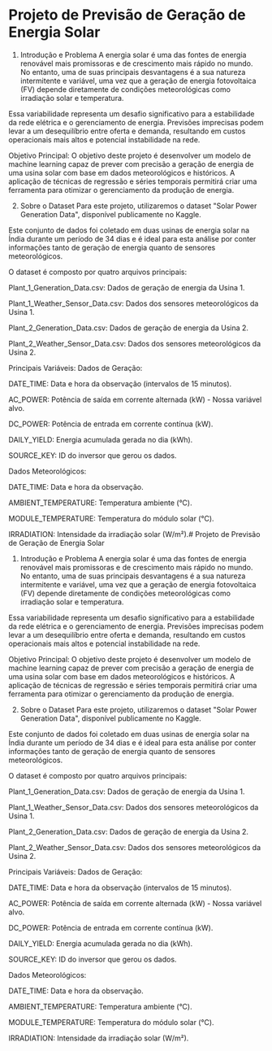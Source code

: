 # Projeto de Previsão de Geração de Energia Solar

1. Introdução e Problema
A energia solar é uma das fontes de energia renovável mais promissoras e de crescimento mais rápido no mundo. No entanto, uma de suas principais desvantagens é a sua natureza intermitente e variável, uma vez que a geração de energia fotovoltaica (FV) depende diretamente de condições meteorológicas como irradiação solar e temperatura.

Essa variabilidade representa um desafio significativo para a estabilidade da rede elétrica e o gerenciamento de energia. Previsões imprecisas podem levar a um desequilíbrio entre oferta e demanda, resultando em custos operacionais mais altos e potencial instabilidade na rede.

Objetivo Principal: O objetivo deste projeto é desenvolver um modelo de machine learning capaz de prever com precisão a geração de energia de uma usina solar com base em dados meteorológicos e históricos. A aplicação de técnicas de regressão e séries temporais permitirá criar uma ferramenta para otimizar o gerenciamento da produção de energia.

2. Sobre o Dataset
Para este projeto, utilizaremos o dataset "Solar Power Generation Data", disponível publicamente no Kaggle.

Este conjunto de dados foi coletado em duas usinas de energia solar na Índia durante um período de 34 dias e é ideal para esta análise por conter informações tanto de geração de energia quanto de sensores meteorológicos.

O dataset é composto por quatro arquivos principais:

Plant_1_Generation_Data.csv: Dados de geração de energia da Usina 1.

Plant_1_Weather_Sensor_Data.csv: Dados dos sensores meteorológicos da Usina 1.

Plant_2_Generation_Data.csv: Dados de geração de energia da Usina 2.

Plant_2_Weather_Sensor_Data.csv: Dados dos sensores meteorológicos da Usina 2.

Principais Variáveis:
Dados de Geração:

DATE_TIME: Data e hora da observação (intervalos de 15 minutos).

AC_POWER: Potência de saída em corrente alternada (kW) - Nossa variável alvo.

DC_POWER: Potência de entrada em corrente contínua (kW).

DAILY_YIELD: Energia acumulada gerada no dia (kWh).

SOURCE_KEY: ID do inversor que gerou os dados.

Dados Meteorológicos:

DATE_TIME: Data e hora da observação.

AMBIENT_TEMPERATURE: Temperatura ambiente (°C).

MODULE_TEMPERATURE: Temperatura do módulo solar (°C).

IRRADIATION: Intensidade da irradiação solar (W/m²).# Projeto de Previsão de Geração de Energia Solar

1. Introdução e Problema
A energia solar é uma das fontes de energia renovável mais promissoras e de crescimento mais rápido no mundo. No entanto, uma de suas principais desvantagens é a sua natureza intermitente e variável, uma vez que a geração de energia fotovoltaica (FV) depende diretamente de condições meteorológicas como irradiação solar e temperatura.

Essa variabilidade representa um desafio significativo para a estabilidade da rede elétrica e o gerenciamento de energia. Previsões imprecisas podem levar a um desequilíbrio entre oferta e demanda, resultando em custos operacionais mais altos e potencial instabilidade na rede.

Objetivo Principal: O objetivo deste projeto é desenvolver um modelo de machine learning capaz de prever com precisão a geração de energia de uma usina solar com base em dados meteorológicos e históricos. A aplicação de técnicas de regressão e séries temporais permitirá criar uma ferramenta para otimizar o gerenciamento da produção de energia.

2. Sobre o Dataset
Para este projeto, utilizaremos o dataset "Solar Power Generation Data", disponível publicamente no Kaggle.

Este conjunto de dados foi coletado em duas usinas de energia solar na Índia durante um período de 34 dias e é ideal para esta análise por conter informações tanto de geração de energia quanto de sensores meteorológicos.

O dataset é composto por quatro arquivos principais:

Plant_1_Generation_Data.csv: Dados de geração de energia da Usina 1.

Plant_1_Weather_Sensor_Data.csv: Dados dos sensores meteorológicos da Usina 1.

Plant_2_Generation_Data.csv: Dados de geração de energia da Usina 2.

Plant_2_Weather_Sensor_Data.csv: Dados dos sensores meteorológicos da Usina 2.

Principais Variáveis:
Dados de Geração:

DATE_TIME: Data e hora da observação (intervalos de 15 minutos).

AC_POWER: Potência de saída em corrente alternada (kW) - Nossa variável alvo.

DC_POWER: Potência de entrada em corrente contínua (kW).

DAILY_YIELD: Energia acumulada gerada no dia (kWh).

SOURCE_KEY: ID do inversor que gerou os dados.

Dados Meteorológicos:

DATE_TIME: Data e hora da observação.

AMBIENT_TEMPERATURE: Temperatura ambiente (°C).

MODULE_TEMPERATURE: Temperatura do módulo solar (°C).

IRRADIATION: Intensidade da irradiação solar (W/m²).